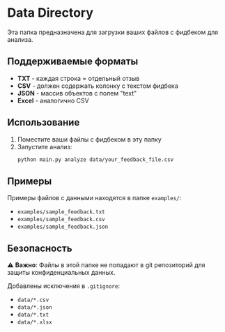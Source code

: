 # Data Directory

Эта папка предназначена для загрузки ваших файлов с фидбеком для анализа.

## Поддерживаемые форматы

- **TXT** - каждая строка = отдельный отзыв
- **CSV** - должен содержать колонку с текстом фидбека
- **JSON** - массив объектов с полем "text" 
- **Excel** - аналогично CSV

## Использование

1. Поместите ваши файлы с фидбеком в эту папку
2. Запустите анализ:
   ```bash
   python main.py analyze data/your_feedback_file.csv
   ```

## Примеры

Примеры файлов с данными находятся в папке `examples/`:
- `examples/sample_feedback.txt`
- `examples/sample_feedback.csv`
- `examples/sample_feedback.json`

## Безопасность

⚠️ **Важно**: Файлы в этой папке не попадают в git репозиторий для защиты конфиденциальных данных.

Добавлены исключения в `.gitignore`:
- `data/*.csv`
- `data/*.json`
- `data/*.txt`
- `data/*.xlsx`